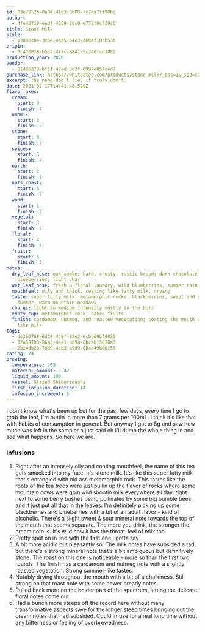 ```yaml
---
id: 03e7952b-8a04-41d3-8d88-7c7ea7ff90bd
author:
  - 4fe43719-eedf-4559-80c0-e778f8cf39c5
title: Stone Milk
style:
  - 13800c0e-3c6e-4aa5-b4c3-d60af10cb53d
origin:
  - 0c420030-b53f-4f7c-8841-5c34dfcd3085
production_year: 2020
vendor:
  - 81d86379-bf51-47ed-8d2f-6997e057ced7
purchase_link: https://white2tea.com/products/stone-milk?_pos=1&_sid=c0c66de78&_ss=r
excerpt: the name don't lie. it truly don't.
date: 2021-02-17T14:41:48.520Z
flavor_axes:
  cream:
    start: 9
    finish: 7
  umami:
    start: 3
    finish: 2
  stone:
    start: 8
    finish: 7
  spices:
    start: 6
    finish: 4
  earth:
    start: 2
    finish: 1
  nuts_roast:
    start: 6
    finish: 7
  wood:
    start: 1
    finish: 2
  vegetal:
    start: 3
    finish: 2
  floral:
    start: 4
    finish: 5
  fruits:
    start: 6
    finish: 3
notes:
  dry_leaf_nose: oak smoke; hard, crusty, rustic bread; dark chocolate covered
    blueberries; light char
  wet_leaf_nose: fresh & floral laundry, wild blueberries, summer rain, patchouli
  mouthfeel: oily and thick, coating like fatty milk, drying
  taste: super fatty milk, metamorphic rocks, blackberries, sweet and sour liquor,
    summer, warm mountain meadows
  cha_qi: light to medium intensity mostly in the buzz
  empty_cup: metamorphic rock, baked fruits
  finish: cardamom, nutmeg, and roasted vegetation; coating the mouth and throat
    like milk
tags:
  - dc360789-6d18-449f-83e2-6cbad9b49035
  - 32a591b3-86a3-4ee1-b69a-0bcab15078a3
  - 2b24db28-78d9-4cd3-a9d9-6bad49b88c53
rating: 74
brewing:
  temperature: 205
  material_amount: 7.47
  liquid_amount: 100
  vessel: Glazed Shiboridashi
  first_infusion_duration: 14
  infusion_increment: 5
---
```

I don't know what's been up but for the past few days, every time I go to grab the leaf, I'm puttin in more than 7 grams per 100mL. I think it's like that with habits of consumption in general. But anyway I got to 5g and saw how much was left in the sampler n just said eh I'll dump the whole thing in and see what happens. So here we are.

### Infusions

1. Right after an intensely oily and coating mouthfeel, the name of this tea gets smacked into my face. It's stone milk. It's like this super fatty milk that's entangled with old ass metamorphic rock. This tastes like the roots of the tea trees were just pullin up the flavor of rocks where some mountain cows were goin wild shootin milk everywhere all day, right next to some berry bushes being pollinated by some big bumble bees and it just put all that in the leaves. I'm definitely picking up some blackberries and blueberries with a bit of an adult flavor - kind of alcoholic. There's a slight sweet & sour mineral note towards the top of the mouth that seems separate. The more you drink, the stronger the cream note is. It's wild how it has the throat-feel of milk too.
2. Pretty spot on in line with the first one I gotta say
3. A bit more acidic but pleasantly so. The milk notes have subsided a tad, but there's a strong mineral note that's a bit ambiguous but definitively stone. The roast on this one is noticeable - more so than the first two rounds. The finish has a cardamom and nutmeg note with a slightly roasted vegetation. Strong summer-like tastes.
4. Notably drying throughout the mouth with a bit of a chalkiness. Still strong on that roast note with some newer bready notes.
5. Pulled back more on the bolder part of the spectrum, letting the delicate floral notes come out. 
6. Had a bunch more steeps off the record here without many transformative aspects save for the longer steep times bringing out the cream notes that had subsided. Could infuse for a real long time without any bitterness or feeling of overbrewedness.